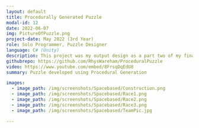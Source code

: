 ```yaml
---
layout: default
title: Procedurally Generated Puzzle
modal-id: 12
date: 2022-06-07
img: PictureOfPuzzle.png
project-date: May 2022 (3rd Year)
role: Solo Programmer, Puzzle Designer
language: C# (Unity)
description: This project was my output design as a part two of my final year research assignment. Since I have always had an interest in puzzles, I focused on the Use of Procedural Generation for Puzzles in Video Games, whereby the main conclusion being that it can lead to a much higher rate of replayability for a player wishing to reexperience a story/game. To backup my research I designed and developed a puzzle where a player is given a grid of pillars. Each pillar has a hole with part of a number. By rotating the pillars, the player is able to align number parts to reveal the numbers required for a code to unlock the door. The grid is randomised from 2 by 2, to 7 by 7 pillars. The code is randomised from 2 to 9 digits long. And the numbers are always split up and scattered randomly amongst the grid of pillars. There are also difficulty options of Easy, Medium and Hard to give as large a sense of replayability as possible.
githubrepo: https://github.com/RhysWareham/ProceduralPuzzle
video: https://www.youtube.com/embed/8FrsqDqEdU8
summary: Puzzle developed using Procedural Generation

images:
  - image_path: /img/screenshots/Spacebased/Construction.png
  - image_path: /img/screenshots/Spacebased/Race1.png
  - image_path: /img/screenshots/Spacebased/Race2.png
  - image_path: /img/screenshots/Spacebased/Race3.png
  - image_path: /img/screenshots/Spacebased/TeamPic.jpg

---
```

